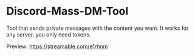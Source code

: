 # Discord-Mass-DM-Tool
Tool that sends private messages with the content you want. It works for any server, you only need tokens.

Preview: https://streamable.com/e1rhnm
